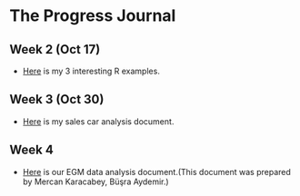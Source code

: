 
# The Progress Journal

## Week 2 (Oct 17)

+ [Here](files/mkaracabey.html) is my 3 interesting R examples.

## Week 3 (Oct 30)
+ [Here](oto_sales_analysis/Oto_Sales_Analysis.html) is my sales car analysis document.

## Week 4 
+ [Here](EGM_Analysis/EgmAnalysis.html) is our EGM data analysis document.(This document was prepared by Mercan Karacabey, Büşra Aydemir.)
